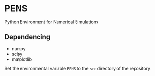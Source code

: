 # PENS
Python Environment for Numerical Simulations

## Dependencing

- numpy
- scipy
- matplotlib

Set the environmental variable ```PENS``` to the ```src``` directory of the repository
